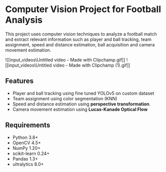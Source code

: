 # Computer Vision Project for Football  Analysis

This project uses computer vision techniques to analyze a football match and extract relevant information such as player and ball tracking, team assignment, speed and distance estimation, ball acquisition and camera movement estimation.

![[input_videos\Untitled video - Made with Clipchamp.gif]]
![[input_videos\Untitled video - Made with Clipchamp (1).gif]]

## Features

* Player and ball tracking using fine tuned YOLOv5 on custom dataset  
* Team assignment using color segmentation (KNN)
* Speed and distance estimation using  **perspective transformation**.
* Camera movement estimation using **Lucas-Kanade Optical Flow**

## Requirements

* Python 3.8+
* OpenCV 4.5+
* NumPy 1.20+
* scikit-learn 0.24+
* Pandas 1.3+
* ultralytics 8.0+
